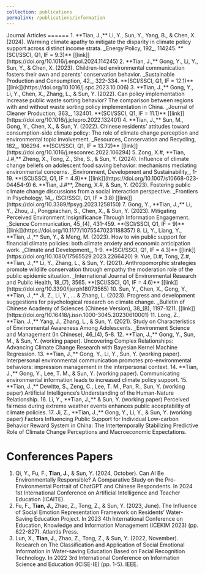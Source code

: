 ```yaml
---
collection: publications
permalink: /publications/information
---
```


<div style="max-width: 100%; width: auto;">
Journal Articles
======
  1. **Tian, J.,** Li, Y., Sun, Y., Yang, B., & Chen, X. (2024). Warming climate apathy to mitigate the disparity in climate policy support across distinct income strata. _Energy Policy, 192_, 114245. **(SCI/SSCI, Q1, IF = 9.3)** [[link]](https://doi.org/10.1016/j.enpol.2024.114245)
  2. **Tian, J.,** Gong, Y., Li, Y., Sun, Y., & Chen, X. (2023). Children-led environmental communication fosters their own and parents' conservation behavior. _Sustainable Production and Consumption, 42_, 322-334. **(SCI/SSCI, Q1, IF = 12.1)** [[link]](https://doi.org/10.1016/j.spc.2023.10.006)
  3. **Tian, J.,** Gong, Y., Li, Y., Chen, X., Zhang, L., & Sun, Y. (2022). Can policy implementation increase public waste sorting behavior? The comparison between regions with and without waste sorting policy implementation in China. _Journal of Cleaner Production, 363_, 132401. **(SCI/SSCI, Q1, IF = 11.1)** [[link]](https://doi.org/10.1016/j.jclepro.2022.132401)
  4. **Tian, J.,** Sun, M., Gong, Y., Chen, X., & Sun, Y. (2022). Chinese residents’ attitudes toward consumption-side climate policy: The role of climate change perception and environmental topic involvement. _Resources, Conservation and Recycling, 182_, 106294.  **(SCI/SSCI, Q1, IF = 13.72)** [[link]](https://doi.org/10.1016/j.resconrec.2022.106294)
  5. Zong, X.#, **Tian, J.#,** Zheng, X., Tong, Z., She, S., & Sun, Y. (2024). Influence of climate change beliefs on adolescent food saving behavior: mechanisms mediating environmental concerns. _Environment, Development and Sustainability_, 1-19. **(SCI/SSCI, Q1, IF = 4.9)** [[link]](https://doi.org/10.1007/s10668-023-04454-9)
  6. **Tian, J.#**, Zheng, X.#, & Sun, Y. (2023). Fostering public climate change discussions from a social interaction perspective. _Frontiers in Psychology, 14_. (SCI/SSCI, Q1, IF = 3.8) [[link]](https://doi.org/10.3389/fpsyg.2023.1258150)
  7. Gong, Y., **Tian, J.,** Li, Y., Zhou, J., Pongpiachan, S., Chen, X., & Sun, Y. (2023). Mitigating Perceived Environment Insignificance Through Information Engagement. _Science Communication, 45_(4), 431-459. **(SCI/SSCI, Q1, IF = 9)** [[link]](https://doi.org/10.1177/10755470231188357)
  8. Li, Y., Liang, Y., **Tian, J.,** Sun, Y., & Meng, M. (2023). How to win public support for financial climate policies: both climate anxiety and economic anticipation work. _Climate and Development_, 1-9. **(SCI/SSCI, Q1, IF = 4.3)** [[link]](https://doi.org/10.1080/17565529.2023.2266420)
  9. Yue, D.#, Tong, Z.#, **Tian, J.,** Li, Y., Zhang, L., & Sun, Y. (2021). Anthropomorphic strategies promote wildlife conservation through empathy the moderation role of the public epidemic situation. _International Journal of Environmental Research and Public Health, 18_(7), 3565. **(SCI/SSCI, Q1, IF = 4.6)** [[link]](https://doi.org/10.3390/ijerph18073565)
  10. Sun, Y., Chen, X., Gong, Y., **Tian, J.,** Ji, Z., Li, Y., ... & Zhang, L. (2023). Progress and development suggestions for psychological research on climate change. _Bulletin of Chinese Academy of Sciences (Chinese Version), 38_(8), 1197-1211. [[link]](https://doi.org/10.16418/j.issn.1000-3045.20230610001)
  11. Long, Z., **Tian. J.,** Yang, J., Zhang, L., & Sun, Y. (2021). Study on Characteristics of Environmental Awareness Among Adolescents. _Environment Science and Management (In Chinese), 46_(4), 5-8.
  12. **Tian, J.,** Gong, Y., Sun, M., & Sun, Y. (working paper). Uncovering Complex Relationships: Advancing Climate Change Research with Bayesian Kernel Machine Regression.
  13. **Tian, J.,** Gong, Y., Li, Y., Sun, Y. (working paper). Interpersonal environmental communication promotes pro-environmental behaviors: impression management in the interpersonal context.
  14. **Tian, J.,** Gong, Y., Lee, T. M., & Sun, Y. (working paper). Communicating environmental information leads to increased climate policy support.
  15. **Tian, J.,** Dewitte, S., Zeng, C., Lee, T. M., Pan, R., Sun, Y. (working paper) Artificial Intelligence’s Understanding of the Human-Nature Relationship.
  16. Li, Y., **Tian, J.,** & Sun, Y. (working paper) Perceived fairness during extreme weather events enhances public acceptability of climate policies.
  17. Ji, Z., **Tian, J.,** Gong, Y., Li, Y., & Sun, Y. (working paper) Factors Influencing Public Support for Individual Low-carbon Behavior Reward System in China: The Intertemporally Stabilizing Predictive Role of Climate Change Perceptions and Macroeconomic Expectations.

Conferences Papers
======
  1. Qi, Y., Fu, F., **Tian, J.,** & Sun, Y. (2024, October). Can AI Be Environmentally Responsible? A Comparative Study on the Pro-Environmental Portrait of ChatGPT and Chinese Respondents. In 2024 1st International Conference on Artificial Intelligence and Teacher Education (ICAITE).
  2. Fu, F., **Tian, J.,** Zhao, Z., Tong, Z., & Sun, Y. (2023, June). The Influence of Social Emotion Representation Framework on Residents’ Water-Saving Education Project. In 2023 4th International Conference on Education, Knowledge and Information Management (ICEKIM 2023) (pp. 822-827). Atlantis Press.
  3. Lun, X., **Tian, J.,** Zhao, Z., Tong, Z., & Sun, Y. (2022, November). Research on The Classification and Application of Social Emotional Information in Water-saving Education Based on Facial Recognition Technology. In 2022 3rd International Conference on Information Science and Education (ICISE-IE) (pp. 1-5). IEEE.
</div>
